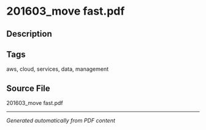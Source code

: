 # 201603_move fast.pdf

## Description

## Tags
aws, cloud, services, data, management

## Source File
201603_move fast.pdf

---
*Generated automatically from PDF content*
